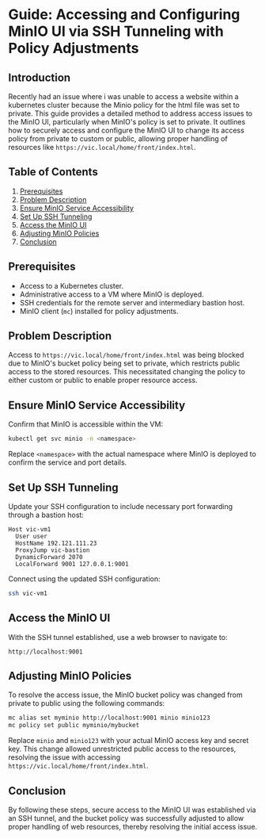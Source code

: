 # Guide: Accessing and Configuring MinIO UI via SSH Tunneling with Policy Adjustments

## Introduction
Recently had an issue where i was unable to access a website within a kubernetes cluster because the Minio policy for the html file was set to private. This guide provides a detailed method to address access issues to the MinIO UI, particularly when MinIO's policy is set to private. It outlines how to securely access and configure the MinIO UI to change its access policy from private to custom or public, allowing proper handling of resources like `https://vic.local/home/front/index.html`.

## Table of Contents

1. [Prerequisites](#prerequisites)
2. [Problem Description](#problem-description)
3. [Ensure MinIO Service Accessibility](#ensure-minio-service-accessibility)
4. [Set Up SSH Tunneling](#set-up-ssh-tunneling)
5. [Access the MinIO UI](#access-the-minio-ui)
6. [Adjusting MinIO Policies](#adjusting-minio-policies)
7. [Conclusion](#conclusion)

## Prerequisites

- Access to a Kubernetes cluster.
- Administrative access to a VM where MinIO is deployed.
- SSH credentials for the remote server and intermediary bastion host.
- MinIO client (`mc`) installed for policy adjustments.

## Problem Description

Access to `https://vic.local/home/front/index.html` was being blocked due to MinIO's bucket policy being set to private, which restricts public access to the stored resources. This necessitated changing the policy to either custom or public to enable proper resource access.

## Ensure MinIO Service Accessibility

Confirm that MinIO is accessible within the VM:

```bash
kubectl get svc minio -n <namespace>
```

Replace `<namespace>` with the actual namespace where MinIO is deployed to confirm the service and port details.

## Set Up SSH Tunneling

Update your SSH configuration to include necessary port forwarding through a bastion host:

```plaintext
Host vic-vm1
  User user
  HostName 192.121.111.23
  ProxyJump vic-bastion
  DynamicForward 2070
  LocalForward 9001 127.0.0.1:9001
```

Connect using the updated SSH configuration:

```bash
ssh vic-vm1
```

## Access the MinIO UI

With the SSH tunnel established, use a web browser to navigate to:

```
http://localhost:9001
```

## Adjusting MinIO Policies

To resolve the access issue, the MinIO bucket policy was changed from private to public using the following commands:

```bash
mc alias set myminio http://localhost:9001 minio minio123
mc policy set public myminio/mybucket
```

Replace `minio` and `minio123` with your actual MinIO access key and secret key. This change allowed unrestricted public access to the resources, resolving the issue with accessing `https://vic.local/home/front/index.html`.

## Conclusion

By following these steps, secure access to the MinIO UI was established via an SSH tunnel, and the bucket policy was successfully adjusted to allow proper handling of web resources, thereby resolving the initial access issue.